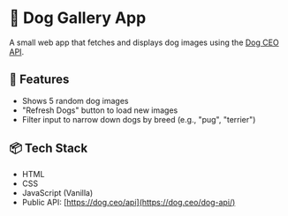# 🐾 Dog Gallery App

A small web app that fetches and displays dog images using the [Dog CEO API](https://dog.ceo/dog-api/).

## 🚀 Features
- Shows 5 random dog images
- "Refresh Dogs" button to load new images
- Filter input to narrow down dogs by breed (e.g., "pug", "terrier")

## 📦 Tech Stack
- HTML
- CSS
- JavaScript (Vanilla)
- Public API: [https://dog.ceo/api](https://dog.ceo/dog-api/)

